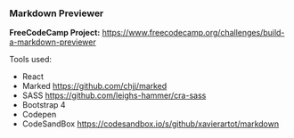 ### Markdown Previewer
__FreeCodeCamp Project:__
https://www.freecodecamp.org/challenges/build-a-markdown-previewer

Tools used:
- React 
- Marked https://github.com/chjj/marked
- SASS https://github.com/leighs-hammer/cra-sass
- Bootstrap 4
- Codepen
- CodeSandBox https://codesandbox.io/s/github/xavierartot/markdown
